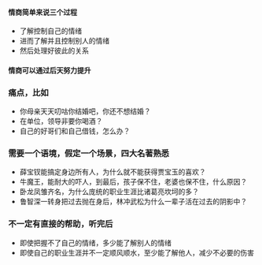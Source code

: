 #### 情商简单来说三个过程
- 了解控制自己的情绪
- 进而了解并且控制别人的情绪
- 然后处理好彼此的关系
#### 情商可以通过后天努力提升
### 痛点，比如
- 你母亲天天叨咕你结婚吧，你还不想结婚？
- 在单位，领导非要你喝酒？
- 自己的好哥们和自己借钱，怎么办？
### 需要一个语境，假定一个场景，四大名著熟悉
- 薛宝钗能搞定身边所有人，为什么就不能获得贾宝玉的喜欢？
- 牛魔王，能耐大的吓人，到最后，孩子保不住，老婆也保不住，什么原因？
- 卧龙凤雏齐名，为什么庞统的职业生涯比诸葛亮坎坷的多？
- 鲁智深一转身把过去抛在身后，林冲武松为什么一辈子活在过去的阴影中？

### 不一定有直接的帮助，听完后
- 即使把握不了自己的情绪，多少能了解别人的情绪
- 即使自己的职业生涯并不一定顺风顺水，至少能了解他人，减少不必要的伤害
